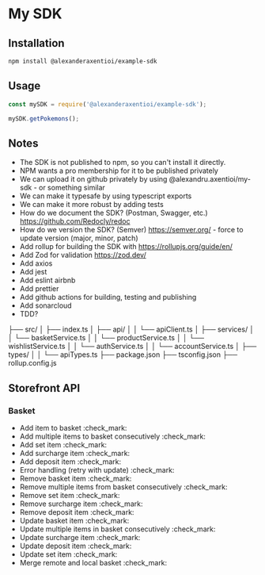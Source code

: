 # My SDK

## Installation

```bash
npm install @alexanderaxentioi/example-sdk
```

## Usage

```javascript
const mySDK = require('@alexanderaxentioi/example-sdk');

mySDK.getPokemons();
```

## Notes

- The SDK is not published to npm, so you can't install it directly.
- NPM wants a pro membership for it to be published privately
- We can upload it on github privately by using @alexandru.axentioi/my-sdk - or something similar
- We can make it typesafe by using typescript exports
- We can make it more robust by adding tests
- How do we document the SDK? (Postman, Swagger, etc.) <https://github.com/Redocly/redoc>
- How do we version the SDK? (Semver) <https://semver.org/> - force to update version (major, minor, patch)
- Add rollup for building the SDK with <https://rollupjs.org/guide/en/>
- Add Zod for validation <https://zod.dev/>
- Add axios
- Add jest
- Add eslint airbnb
- Add prettier
- Add github actions for building, testing and publishing
- Add sonarcloud
- TDD?

├── src/
│   ├── index.ts
│   ├── api/
│   │   └── apiClient.ts
│   ├── services/
│   │   └── basketService.ts
│   │   └── productService.ts
│   │   └── wishlistService.ts
│   │   └── authService.ts
│   │   └── accountService.ts
│   ├── types/
│   │   └── apiTypes.ts
├── package.json
├── tsconfig.json
├── rollup.config.js

## Storefront API

### Basket

- Add item to basket :check_mark:
- Add multiple items to basket consecutively :check_mark:
- Add set item :check_mark:
- Add surcharge item :check_mark:
- Add deposit item :check_mark:
- Error handling (retry with update) :check_mark:
- Remove basket item :check_mark:
- Remove multiple items from basket consecutively :check_mark:
- Remove set item :check_mark:
- Remove surcharge item :check_mark:
- Remove deposit item :check_mark:
- Update basket item :check_mark:
- Update multiple items in basket consecutively :check_mark:
- Update surcharge item :check_mark:
- Update deposit item :check_mark:
- Update set item :check_mark:
- Merge remote and local basket :check_mark:
